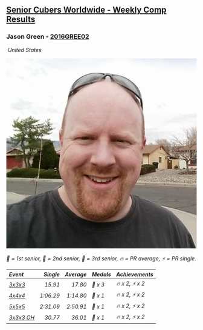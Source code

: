 <style>table {white-space: nowrap;}</style>
<link rel="stylesheet" type="text/css" href="/scw-comp/css/flags.css" />

## [Senior Cubers Worldwide - Weekly Comp Results](/scw-comp/results/)
### Jason Green - [2016GREE02](https://www.worldcubeassociation.org/persons/2016GREE02)

<i class="flag flag-US" />&nbsp;United States

![Jason Green](1473913203.png)

<span style="white-space: nowrap;">🥇 = 1st senior</span>, <span style="white-space: nowrap;">🥈 = 2nd senior</span>, <span style="white-space: nowrap;">🥉 = 3rd senior</span>, <span style="white-space: nowrap;">🔥 = PR average</span>, <span style="white-space: nowrap;">⚡ = PR single</span>.

| Event | Single | Average | Medals | Achievements|
| :-- | --: | --: | :-- | :-- |
| [3x3x3](333.md) | 15.91 | 17.80 | 🥉 x 3 | 🔥 x 2, ⚡ x 2 |
| [4x4x4](444.md) | 1:06.29 | 1:14.80 | 🥈 x 1 | 🔥 x 2, ⚡ x 2 |
| [5x5x5](555.md) | 2:31.09 | 2:50.91 | 🥈 x 1 | 🔥 x 2, ⚡ x 2 |
| [3x3x3 OH](333oh.md) | 30.77 | 36.01 | 🥈 x 1 | 🔥 x 2, ⚡ x 2 |

<!-- Global site tag (gtag.js) - Google Analytics -->
<script async src="https://www.googletagmanager.com/gtag/js?id=UA-86348435-3"></script>
<script>window.dataLayer = window.dataLayer || []; function gtag() {dataLayer.push(arguments);} gtag('js', new Date()); gtag('config', 'UA-86348435-3');</script>
